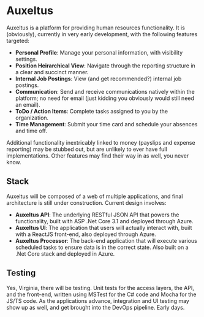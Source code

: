 # Auxeltus

Auxeltus is a platform for providing human resources functionality. It is (obviously), currently in very early development, with the following features targeted:

- **Personal Profile**: Manage your personal information, with visibility settings.
- **Position Heirarchical View**: Navigate through the reporting structure in a clear and succinct manner.
- **Internal Job Postings**: View (and get recommended?) internal job postings.
- **Communication**: Send and receive communications natively within the platform; no need for email (just kidding you obviously would still need an email).
- **ToDo / Action Items**: Complete tasks assigned to you by the organization.
- **Time Management**: Submit your time card and schedule your absences and time off.

Additional functionality inextricably linked to money (payslips and expense reporting) may be stubbed out, but are unlikely to ever have full implementations. Other features may find their way in as well, you never know.

## Stack

Auxeltus will be composed of a web of multiple applications, and final architecture is still under construction. Current design involves:
- **Auxeltus API**: The underlying RESTful JSON API that powers the functionality, built with ASP .Net Core 3.1 and deployed through Azure.
- **Auxeltus UI**: The application that users will actually interact with, built with a ReactJS front-end, also deployed through Azure.
- **Auxeltus Processor**: The back-end application that will execute various scheduled tasks to ensure data is in the correct state. Also built on a .Net Core stack and deployed in Azure.

## Testing

Yes, Virginia, there will be testing. Unit tests for the access layers, the API, and the front-end, written using MSTest for the C# code and Mocha for the JS/TS code. As the applications advance, integration and UI testing may show up as well, and get brought into the DevOps pipeline. Early days.
